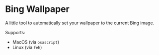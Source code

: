 Bing Wallpaper
==============

A little tool to automatically set your wallpaper to the current Bing image.

Supports:
- MacOS (via `osascript`)
- Linux (via `feh`)